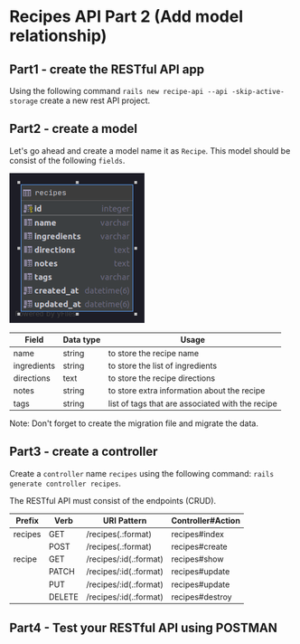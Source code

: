 # Recipes API Part 2 (Add model relationship)

## Part1 - create the RESTful API app
Using the following command `rails new recipe-api --api -skip-active-storage` create a new rest API project.

## Part2 - create a model

Let's go ahead and create a model name it as `Recipe`. This model should be consist of the following `fields`.

![Model ERD](recipes.png)


|Field  | Data type | Usage
|--|--|--|
|  name | string | to store the recipe name |
|  ingredients | string | to store the list of ingredients |
|  directions | text | to store the recipe directions |
|  notes | string | to store extra information about the recipe | 
|  tags | string | list of tags that are associated with the recipe |

Note: Don't forget to create the migration file and migrate the data.

## Part3 - create a controller  
Create a `controller` name `recipes` using the following command: `rails generate controller recipes`.

The RESTful API must consist of the endpoints (CRUD).

|Prefix| Verb|URI Pattern| Controller#Action |
|--|--|--|--|
|recipes|GET| /recipes(.:format)| recipes#index|
||POST|/recipes(.:format)|recipes#create|
|recipe|GET|/recipes/:id(.:format)|recipes#show|
||PATCH|/recipes/:id(.:format)|recipes#update|
||PUT|/recipes/:id(.:format)|recipes#update|
||DELETE|/recipes/:id(.:format)|recipes#destroy|

## Part4 - Test your RESTful API using POSTMAN
